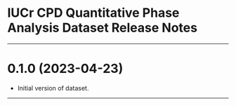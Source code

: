 IUCr CPD Quantitative Phase Analysis Dataset Release Notes
===============================================================================
-------------------------------------------------------------------------------
0.1.0 (2023-04-23)
==================
* Initial version of dataset.

-------------------------------------------------------------------------------
